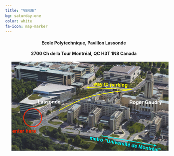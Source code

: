 ```yaml
---
title: "VENUE"
bg: saturday-one
color: white
fa-icon: map-marker
---
```



<center><h4>Ecole Polytechnique, Pavillon Lassonde
<br><br>
2700 Ch de la Tour
Montréal, QC H3T 1N8
Canada</h4></center>

<img src="/img/venue.png" class="center" style="padding-left:4%">
